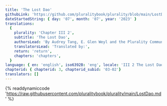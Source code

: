 ```yaml
---
title: 'The Lost Dao'
githubLink: 'https://github.com/pluralitybook/plurality/blob/main/LostDao.md'
dateStartedString: { day: '07', month: '07', year: '2023' }
translations:
  {
    plurality: 'Chapter III 2',
    subtitle: 'The Lost Dao',
    authorsLead: 'By Audrey Tang, E. Glen Weyl and the Plurality Community',
    translatorsLead: 'Translated by:',
    return: 'return',
    chapters: 'chapters',
  }
language: { en: 'english', iso6392B: 'eng', locale: 'III 2 The Lost Dao' }
chapterid: { chapterid: 3, chapterid_subid: '03-02'}
translators: []
---
```

{% readdynamiccode 'https://raw.githubusercontent.com/pluralitybook/plurality/main/LostDao.md' %}